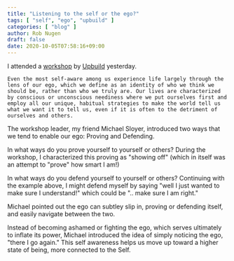```yaml
---
title: "Listening to the self or the ego?"
tags: [ "self", "ego", "upbuild" ]
categories: [ "blog" ]
author: Rob Nugen
draft: false
date: 2020-10-05T07:58:16+09:00
---
```


I attended a [workshop](https://www.facebook.com/events/328858145022798) by [Upbuild](https://www.upbuild.com/) yesterday.

    Even the most self-aware among us experience life largely through the
    lens of our ego, which we define as an identity of who we think we
    should be, rather than who we truly are. Our lives are characterized
    by conscious or unconscious neediness where we put ourselves first and
    employ all our unique, habitual strategies to make the world tell us
    what we want it to tell us, even if it is often to the detriment of
    ourselves and others.
    
The workshop leader, my friend Michael Sloyer, introduced two ways
that we tend to enable our ego: Proving and Defending.

In what ways do you prove yourself to yourself or others?  During the
workshop, I characterized this proving as "showing off" (which in
itself was an attempt to "prove" how smart I am!)

In what ways do you defend yourself to yourself or others?  Continuing
with the example above, I might defend myself by saying "well I just
wanted to make sure I understand!" which could be ".. make sure I am
right."

Michael pointed out the ego can subtley slip in, proving or defending
itself, and easily navigate between the two.

Instead of becoming ashamed or fighting the ego, which serves
ultimately to inflate its power, Michael introduced the idea of simply
noticing the ego, "there I go again."  This self awareness helps us
move up toward a higher state of being, more connected to the Self.

